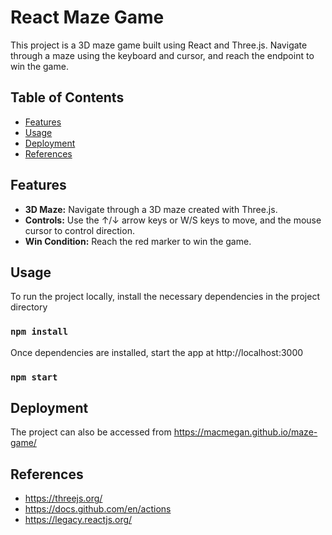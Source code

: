 # React Maze Game

This project is a 3D maze game built using React and Three.js. Navigate through a maze using the keyboard and cursor, and reach the endpoint to win the game.

## Table of Contents

- [Features](#features)
- [Usage](#usage)
- [Deployment](#deployment)
- [References](#references)

## Features

- **3D Maze:** Navigate through a 3D maze created with Three.js.
- **Controls:** Use the ↑/↓ arrow keys or W/S keys to move, and the mouse cursor to control direction.
- **Win Condition:** Reach the red marker to win the game.

## Usage
To run the project locally, install the necessary dependencies in the project directory
   ### `npm install`
   
Once dependencies are installed, start the app at http://localhost:3000

### `npm start`

## Deployment
The project can also be accessed from https://macmegan.github.io/maze-game/

## References
- https://threejs.org/
- https://docs.github.com/en/actions
- https://legacy.reactjs.org/
